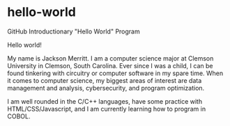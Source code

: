 # hello-world
GitHub Introductionary "Hello World" Program

Hello world!

My name is Jackson Merritt. I am a computer science major at Clemson University in Clemson, South Carolina.
Ever since I was a child, I can be found tinkering with circuitry or computer software in my spare time.
When it comes to computer science, my biggest areas of interest are data management and analysis, cybersecurity,
and program optimization.

I am well rounded in the C/C++ languages, have some practice with HTML/CSS/Javascript, and I am currently learning 
how to program in COBOL.
